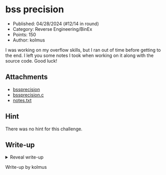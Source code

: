 # bss precision

- Published: 04/28/2024 (#12/14 in round)
- Category: Reverse Engineering/BinEx
- Points: 150
- Author: kolmus

I was working on my overflow skills, but I ran out of time before getting to the end. I left you some notes I took when working on it along with the source code. Good luck!

## Attachments

- [bssprecision](bssprecision)
- [bssprecision.c](bssprecision.c)
- [notes.txt](notes.txt)

## Hint

There was no hint for this challenge.

## Write-up

<details>
<summary>Reveal write-up</summary>

the program takes 14 bytes of input using fgets. the last byte is always null.
the loop that copies the raw input to the `input` buffer stops at the first \n.
this means we effectively get 12 bytes of input without the newline character, hence
why it says "I am going to copy 12 (0xc) bytes of input into `input`."

only 8 bytes have been allocated for the `input` buffer. right after `input` (above in memory)
lives `myval`, an unsigned int consisting of 4 bytes.

```txt
+-----------------------+-------------------------+
|myvar:                0|address:   0x5593be68f028|
|-----------------------|-------------------------+
|input:                 |address:   0x5593be68f020| <- difference of 8 (bytes)
+-----------------------+-------------------------+
```

that means when 12 full bytes are copied into a buffer of 8 bytes, the last 4 bytes will
overflow into myvar. changing myvar is as simple as inputting more than 8 characters.

if we try that with random input, we likely get this message:
`Unfortunately myvar is either too big or or doesn't meet the other requirement. Try again.`

looking at the logic of the if/else block, we can see that we need to change myvar from 0 to something else to get past the first check.

```c
if (myvar == 0) {
    printf("sorry, try again!\n");
```

since both myvar and `secret` are initially 0, changing myvar from 0 to something else will also fail through the second check no matter what.

```c
} else if (myvar == secret) {
    // this is not reached initially...
    printf("You win!\nCheck the notes to get your flag!\n");
```

the third condition is going to be true. `secret` is still 0.

```c
} else if (secret == 0) {
    ...
```

`secret` is then set to the value of myvar. say we input 12345678a, this will be 0x61, `a` in ascii.
`secret` is now 0x61. now a bit shift is performed. all bits get shifted to the right by 4 and
then to the left by 4. let's look at what this does to our `secret`:

```txt
0x61 = 0110 0001
>> 4 = 0000 0110
<< 4 = 0110 0000
secret is now 0x60.
```

essentially, what this does is clear the last 4 bits of the `secret`. now we get to the check that causes the message we got.

```c
if (myvar < 1337 && secret == myvar) {
    ...
```

the first half checks if only one byte made it into `myval`. this works because the smallest 2 byte value that consists of lowercase characters ('aa') is greater than 1337:

```txt
'aa' = 0x6161
0x6161 > 1337
```

the second half checks if myvar would still have its original value after the bit shifts.
in our case this is false. myvar was 0x61 and is now 0x60. if we look at the ascii values of
all of the lowercase characters, zeroing out the last 4 bits will always result in a change,
except for 0x70, which is 'p'. if you're confused about this, think of it like this:

each hex digit is 4 bits. the only value that already has a 0 as the second digit is 0x70.

so the first stage can only be passed with an input that puts 0x70 or 'p' into myvar.
any input like this will work:

```txt
    123456789
--> aabbccddp
--> aaaaaaaap
--> asdfasdfp
```

what they all have in common is the last character. this is the first part of our flag.

now `secret` is updated again. it is multiplied by some hex value. after that we should
be able to see its value: `1684369008 (0x64656e70)`. the program wants us to change myvar to
that value. If we get there, we meet reach the win condition.

to get myvar to be `0x64656e70`, we need input the characters that represent the bytes of the value so that they overflow into myvar.

```txt
0x64 = 'd'
0x65 = 'e'
0x6e = 'n'
0x70 = 'p'
```

now you might think that something like this should do the trick:

```txt
    12345678....
--> abcdefghdenp
--> aabbccdddenp
```

but it doesn't. the notes say to remember endianess. since bytes are stored in memory in reverse order, we need to reverse this part of the input like so:

```txt
    12345678....
--> abcdefghpned
--> aaaaaaaapned
```

the last 4 characters of this second input are the second part of the flag.
'p' + 'pned' = 'ppned'

so the flag is csd{ppned}

Flag: `csd{ppned}`

</details>

Write-up by kolmus
